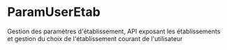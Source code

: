 # ParamUserEtab
Gestion des paramètres d'établissement, API exposant les établissements et gestion du choix de l'établissement courant de l'utilisateur 
